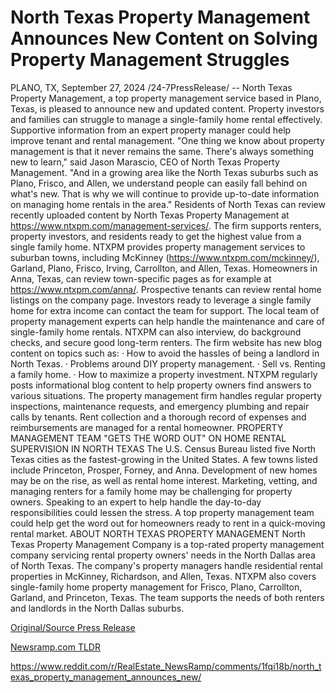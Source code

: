 # North Texas Property Management Announces New Content on Solving Property Management Struggles

PLANO, TX, September 27, 2024 /24-7PressRelease/ -- North Texas Property Management, a top property management service based in Plano, Texas, is pleased to announce new and updated content. Property investors and families can struggle to manage a single-family home rental effectively. Supportive information from an expert property manager could help improve tenant and rental management.  "One thing we know about property management is that it never remains the same. There's always something new to learn," said Jason Marascio, CEO of North Texas Property Management. "And in a growing area like the North Texas suburbs such as Plano, Frisco, and Allen, we understand people can easily fall behind on what's new. That is why we will continue to provide up-to-date information on managing home rentals in the area."  Residents of North Texas can review recently uploaded content by North Texas Property Management at https://www.ntxpm.com/management-services/. The firm supports renters, property investors, and residents ready to get the highest value from a single family home. NTXPM provides property management services to suburban towns, including McKinney (https://www.ntxpm.com/mckinney/), Garland, Plano, Frisco, Irving, Carrollton, and Allen, Texas. Homeowners in Anna, Texas, can review town-specific pages as for example at https://www.ntxpm.com/anna/. Prospective tenants can review rental home listings on the company page.   Investors ready to leverage a single family home for extra income can contact the team for support. The local team of property management experts can help handle the maintenance and care of single-family home rentals.   NTXPM can also interview, do background checks, and secure good long-term renters. The firm website has new blog content on topics such as: · How to avoid the hassles of being a landlord in North Texas. · Problems around DIY property management. · Sell vs. Renting a family home. · How to maximize a property investment.  NTXPM regularly posts informational blog content to help property owners find answers to various situations. The property management firm handles regular property inspections, maintenance requests, and emergency plumbing and repair calls by tenants. Rent collection and a thorough record of expenses and reimbursements are managed for a rental homeowner.  PROPERTY MANAGEMENT TEAM "GETS THE WORD OUT" ON HOME RENTAL SUPERVISION IN NORTH TEXAS  The U.S. Census Bureau listed five North Texas cities as the fastest-growing in the United States. A few towns listed include Princeton, Prosper, Forney, and Anna. Development of new homes may be on the rise, as well as rental home interest. Marketing, vetting, and managing renters for a family home may be challenging for property owners. Speaking to an expert to help handle the day-to-day responsibilities could lessen the stress. A top property management team could help get the word out for homeowners ready to rent in a quick-moving rental market.  ABOUT NORTH TEXAS PROPERTY MANAGEMENT  North Texas Property Management Company is a top-rated property management company servicing rental property owners' needs in the North Dallas area of North Texas. The company's property managers handle residential rental properties in McKinney, Richardson, and Allen, Texas. NTXPM also covers single-family home property management for Frisco, Plano, Carrollton, Garland, and Princeton, Texas. The team supports the needs of both renters and landlords in the North Dallas suburbs. 

[Original/Source Press Release](https://www.24-7pressrelease.com/press-release/514749/north-texas-property-management-announces-new-content-on-solving-property-management-struggles)
                    

[Newsramp.com TLDR](None) 

https://www.reddit.com/r/RealEstate_NewsRamp/comments/1fqi18b/north_texas_property_management_announces_new/